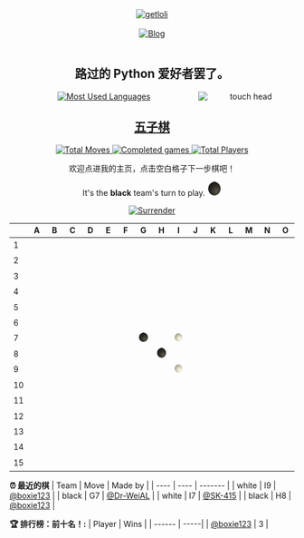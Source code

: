 <div align="center">
  <a href="https://count.getloli.com/">
    <img src="https://count.getloli.com/get/@boxie123?theme=rule34" width='500px' alt="getloli" />
  </a>
</div>
<br />
<div align="center">
  <a href="https://boxie123.github.io/">
    <img src="https://img.shields.io/badge/Blog-%23FFA500.svg?&style=for-the-badge&logo=rss&logoColor=white" alt="Blog" />
  </a>
</div>
<br />

<h2 align="center"> 路过的 Python 爱好者罢了。</h2>

<div align="center">
  <a href="https://boxie123.github.io/">
    <img src="https://github-readme-stats.vercel.app/api/top-langs/?username=boxie123&bg_color=151515&title_color=00a0ff&text_color=eeeee0&layout=compact" alt="Most Used Languages" />
  </a>
  <img align="right" src="https://cdn.jsdelivr.net/gh/boxie123/boxie123/images/motou.gif" alt="touch head" width='170px' />
</div>

<h2 align="center"> 
  <a href="https://zh.wikipedia.org/wiki/%E4%BA%94%E5%AD%90%E6%A3%8B">五子棋</a>
</h2>

<!--START_SECTION:gomoku-->
<div align="center">
  <a href="https://img.shields.io/">
    <img src="https://img.shields.io/badge/Total%20moves-41-blue" alt="Total Moves" />
    <img src="https://img.shields.io/badge/Completed%20games-3-brightgreen" alt="Completed games" />
    <img src="https://img.shields.io/badge/Total%20players-3-orange" alt="Total Players" />
  </a>

欢迎点进我的主页，点击空白格子下一步棋吧！


It's the **black** team's turn to play. ![](/assets/black.png)

<a href="https://github.com/boxie123/boxie123/issues/new?title=gomoku%7Csurrender&labels=gomoku&template=gomoku.md">
    <img src="https://img.shields.io/badge/投降%20-%2348e3c9.svg?&style=plastic&logoColor=white" width='60px' alt="Surrender" />
</a>



| |A|B|C|D|E|F|G|H|I|J|K|L|M|N|O|
| - | - | - | - | - | - | - | - | - | - | - | - | - | - | - | - |
| 1 | [![](/assets/blank.png)](https://github.com/boxie123/boxie123/issues/new?title=gomoku%7Cdrop%7Cblack%7CA1&labels=gomoku&template=gomoku.md) |[![](/assets/blank.png)](https://github.com/boxie123/boxie123/issues/new?title=gomoku%7Cdrop%7Cblack%7CB1&labels=gomoku&template=gomoku.md) |[![](/assets/blank.png)](https://github.com/boxie123/boxie123/issues/new?title=gomoku%7Cdrop%7Cblack%7CC1&labels=gomoku&template=gomoku.md) |[![](/assets/blank.png)](https://github.com/boxie123/boxie123/issues/new?title=gomoku%7Cdrop%7Cblack%7CD1&labels=gomoku&template=gomoku.md) |[![](/assets/blank.png)](https://github.com/boxie123/boxie123/issues/new?title=gomoku%7Cdrop%7Cblack%7CE1&labels=gomoku&template=gomoku.md) |[![](/assets/blank.png)](https://github.com/boxie123/boxie123/issues/new?title=gomoku%7Cdrop%7Cblack%7CF1&labels=gomoku&template=gomoku.md) |[![](/assets/blank.png)](https://github.com/boxie123/boxie123/issues/new?title=gomoku%7Cdrop%7Cblack%7CG1&labels=gomoku&template=gomoku.md) |[![](/assets/blank.png)](https://github.com/boxie123/boxie123/issues/new?title=gomoku%7Cdrop%7Cblack%7CH1&labels=gomoku&template=gomoku.md) |[![](/assets/blank.png)](https://github.com/boxie123/boxie123/issues/new?title=gomoku%7Cdrop%7Cblack%7CI1&labels=gomoku&template=gomoku.md) |[![](/assets/blank.png)](https://github.com/boxie123/boxie123/issues/new?title=gomoku%7Cdrop%7Cblack%7CJ1&labels=gomoku&template=gomoku.md) |[![](/assets/blank.png)](https://github.com/boxie123/boxie123/issues/new?title=gomoku%7Cdrop%7Cblack%7CK1&labels=gomoku&template=gomoku.md) |[![](/assets/blank.png)](https://github.com/boxie123/boxie123/issues/new?title=gomoku%7Cdrop%7Cblack%7CL1&labels=gomoku&template=gomoku.md) |[![](/assets/blank.png)](https://github.com/boxie123/boxie123/issues/new?title=gomoku%7Cdrop%7Cblack%7CM1&labels=gomoku&template=gomoku.md) |[![](/assets/blank.png)](https://github.com/boxie123/boxie123/issues/new?title=gomoku%7Cdrop%7Cblack%7CN1&labels=gomoku&template=gomoku.md) |[![](/assets/blank.png)](https://github.com/boxie123/boxie123/issues/new?title=gomoku%7Cdrop%7Cblack%7CO1&labels=gomoku&template=gomoku.md) |
| 2 | [![](/assets/blank.png)](https://github.com/boxie123/boxie123/issues/new?title=gomoku%7Cdrop%7Cblack%7CA2&labels=gomoku&template=gomoku.md) |[![](/assets/blank.png)](https://github.com/boxie123/boxie123/issues/new?title=gomoku%7Cdrop%7Cblack%7CB2&labels=gomoku&template=gomoku.md) |[![](/assets/blank.png)](https://github.com/boxie123/boxie123/issues/new?title=gomoku%7Cdrop%7Cblack%7CC2&labels=gomoku&template=gomoku.md) |[![](/assets/blank.png)](https://github.com/boxie123/boxie123/issues/new?title=gomoku%7Cdrop%7Cblack%7CD2&labels=gomoku&template=gomoku.md) |[![](/assets/blank.png)](https://github.com/boxie123/boxie123/issues/new?title=gomoku%7Cdrop%7Cblack%7CE2&labels=gomoku&template=gomoku.md) |[![](/assets/blank.png)](https://github.com/boxie123/boxie123/issues/new?title=gomoku%7Cdrop%7Cblack%7CF2&labels=gomoku&template=gomoku.md) |[![](/assets/blank.png)](https://github.com/boxie123/boxie123/issues/new?title=gomoku%7Cdrop%7Cblack%7CG2&labels=gomoku&template=gomoku.md) |[![](/assets/blank.png)](https://github.com/boxie123/boxie123/issues/new?title=gomoku%7Cdrop%7Cblack%7CH2&labels=gomoku&template=gomoku.md) |[![](/assets/blank.png)](https://github.com/boxie123/boxie123/issues/new?title=gomoku%7Cdrop%7Cblack%7CI2&labels=gomoku&template=gomoku.md) |[![](/assets/blank.png)](https://github.com/boxie123/boxie123/issues/new?title=gomoku%7Cdrop%7Cblack%7CJ2&labels=gomoku&template=gomoku.md) |[![](/assets/blank.png)](https://github.com/boxie123/boxie123/issues/new?title=gomoku%7Cdrop%7Cblack%7CK2&labels=gomoku&template=gomoku.md) |[![](/assets/blank.png)](https://github.com/boxie123/boxie123/issues/new?title=gomoku%7Cdrop%7Cblack%7CL2&labels=gomoku&template=gomoku.md) |[![](/assets/blank.png)](https://github.com/boxie123/boxie123/issues/new?title=gomoku%7Cdrop%7Cblack%7CM2&labels=gomoku&template=gomoku.md) |[![](/assets/blank.png)](https://github.com/boxie123/boxie123/issues/new?title=gomoku%7Cdrop%7Cblack%7CN2&labels=gomoku&template=gomoku.md) |[![](/assets/blank.png)](https://github.com/boxie123/boxie123/issues/new?title=gomoku%7Cdrop%7Cblack%7CO2&labels=gomoku&template=gomoku.md) |
| 3 | [![](/assets/blank.png)](https://github.com/boxie123/boxie123/issues/new?title=gomoku%7Cdrop%7Cblack%7CA3&labels=gomoku&template=gomoku.md) |[![](/assets/blank.png)](https://github.com/boxie123/boxie123/issues/new?title=gomoku%7Cdrop%7Cblack%7CB3&labels=gomoku&template=gomoku.md) |[![](/assets/blank.png)](https://github.com/boxie123/boxie123/issues/new?title=gomoku%7Cdrop%7Cblack%7CC3&labels=gomoku&template=gomoku.md) |[![](/assets/blank.png)](https://github.com/boxie123/boxie123/issues/new?title=gomoku%7Cdrop%7Cblack%7CD3&labels=gomoku&template=gomoku.md) |[![](/assets/blank.png)](https://github.com/boxie123/boxie123/issues/new?title=gomoku%7Cdrop%7Cblack%7CE3&labels=gomoku&template=gomoku.md) |[![](/assets/blank.png)](https://github.com/boxie123/boxie123/issues/new?title=gomoku%7Cdrop%7Cblack%7CF3&labels=gomoku&template=gomoku.md) |[![](/assets/blank.png)](https://github.com/boxie123/boxie123/issues/new?title=gomoku%7Cdrop%7Cblack%7CG3&labels=gomoku&template=gomoku.md) |[![](/assets/blank.png)](https://github.com/boxie123/boxie123/issues/new?title=gomoku%7Cdrop%7Cblack%7CH3&labels=gomoku&template=gomoku.md) |[![](/assets/blank.png)](https://github.com/boxie123/boxie123/issues/new?title=gomoku%7Cdrop%7Cblack%7CI3&labels=gomoku&template=gomoku.md) |[![](/assets/blank.png)](https://github.com/boxie123/boxie123/issues/new?title=gomoku%7Cdrop%7Cblack%7CJ3&labels=gomoku&template=gomoku.md) |[![](/assets/blank.png)](https://github.com/boxie123/boxie123/issues/new?title=gomoku%7Cdrop%7Cblack%7CK3&labels=gomoku&template=gomoku.md) |[![](/assets/blank.png)](https://github.com/boxie123/boxie123/issues/new?title=gomoku%7Cdrop%7Cblack%7CL3&labels=gomoku&template=gomoku.md) |[![](/assets/blank.png)](https://github.com/boxie123/boxie123/issues/new?title=gomoku%7Cdrop%7Cblack%7CM3&labels=gomoku&template=gomoku.md) |[![](/assets/blank.png)](https://github.com/boxie123/boxie123/issues/new?title=gomoku%7Cdrop%7Cblack%7CN3&labels=gomoku&template=gomoku.md) |[![](/assets/blank.png)](https://github.com/boxie123/boxie123/issues/new?title=gomoku%7Cdrop%7Cblack%7CO3&labels=gomoku&template=gomoku.md) |
| 4 | [![](/assets/blank.png)](https://github.com/boxie123/boxie123/issues/new?title=gomoku%7Cdrop%7Cblack%7CA4&labels=gomoku&template=gomoku.md) |[![](/assets/blank.png)](https://github.com/boxie123/boxie123/issues/new?title=gomoku%7Cdrop%7Cblack%7CB4&labels=gomoku&template=gomoku.md) |[![](/assets/blank.png)](https://github.com/boxie123/boxie123/issues/new?title=gomoku%7Cdrop%7Cblack%7CC4&labels=gomoku&template=gomoku.md) |[![](/assets/blank.png)](https://github.com/boxie123/boxie123/issues/new?title=gomoku%7Cdrop%7Cblack%7CD4&labels=gomoku&template=gomoku.md) |[![](/assets/blank.png)](https://github.com/boxie123/boxie123/issues/new?title=gomoku%7Cdrop%7Cblack%7CE4&labels=gomoku&template=gomoku.md) |[![](/assets/blank.png)](https://github.com/boxie123/boxie123/issues/new?title=gomoku%7Cdrop%7Cblack%7CF4&labels=gomoku&template=gomoku.md) |[![](/assets/blank.png)](https://github.com/boxie123/boxie123/issues/new?title=gomoku%7Cdrop%7Cblack%7CG4&labels=gomoku&template=gomoku.md) |[![](/assets/blank.png)](https://github.com/boxie123/boxie123/issues/new?title=gomoku%7Cdrop%7Cblack%7CH4&labels=gomoku&template=gomoku.md) |[![](/assets/blank.png)](https://github.com/boxie123/boxie123/issues/new?title=gomoku%7Cdrop%7Cblack%7CI4&labels=gomoku&template=gomoku.md) |[![](/assets/blank.png)](https://github.com/boxie123/boxie123/issues/new?title=gomoku%7Cdrop%7Cblack%7CJ4&labels=gomoku&template=gomoku.md) |[![](/assets/blank.png)](https://github.com/boxie123/boxie123/issues/new?title=gomoku%7Cdrop%7Cblack%7CK4&labels=gomoku&template=gomoku.md) |[![](/assets/blank.png)](https://github.com/boxie123/boxie123/issues/new?title=gomoku%7Cdrop%7Cblack%7CL4&labels=gomoku&template=gomoku.md) |[![](/assets/blank.png)](https://github.com/boxie123/boxie123/issues/new?title=gomoku%7Cdrop%7Cblack%7CM4&labels=gomoku&template=gomoku.md) |[![](/assets/blank.png)](https://github.com/boxie123/boxie123/issues/new?title=gomoku%7Cdrop%7Cblack%7CN4&labels=gomoku&template=gomoku.md) |[![](/assets/blank.png)](https://github.com/boxie123/boxie123/issues/new?title=gomoku%7Cdrop%7Cblack%7CO4&labels=gomoku&template=gomoku.md) |
| 5 | [![](/assets/blank.png)](https://github.com/boxie123/boxie123/issues/new?title=gomoku%7Cdrop%7Cblack%7CA5&labels=gomoku&template=gomoku.md) |[![](/assets/blank.png)](https://github.com/boxie123/boxie123/issues/new?title=gomoku%7Cdrop%7Cblack%7CB5&labels=gomoku&template=gomoku.md) |[![](/assets/blank.png)](https://github.com/boxie123/boxie123/issues/new?title=gomoku%7Cdrop%7Cblack%7CC5&labels=gomoku&template=gomoku.md) |[![](/assets/blank.png)](https://github.com/boxie123/boxie123/issues/new?title=gomoku%7Cdrop%7Cblack%7CD5&labels=gomoku&template=gomoku.md) |[![](/assets/blank.png)](https://github.com/boxie123/boxie123/issues/new?title=gomoku%7Cdrop%7Cblack%7CE5&labels=gomoku&template=gomoku.md) |[![](/assets/blank.png)](https://github.com/boxie123/boxie123/issues/new?title=gomoku%7Cdrop%7Cblack%7CF5&labels=gomoku&template=gomoku.md) |[![](/assets/blank.png)](https://github.com/boxie123/boxie123/issues/new?title=gomoku%7Cdrop%7Cblack%7CG5&labels=gomoku&template=gomoku.md) |[![](/assets/blank.png)](https://github.com/boxie123/boxie123/issues/new?title=gomoku%7Cdrop%7Cblack%7CH5&labels=gomoku&template=gomoku.md) |[![](/assets/blank.png)](https://github.com/boxie123/boxie123/issues/new?title=gomoku%7Cdrop%7Cblack%7CI5&labels=gomoku&template=gomoku.md) |[![](/assets/blank.png)](https://github.com/boxie123/boxie123/issues/new?title=gomoku%7Cdrop%7Cblack%7CJ5&labels=gomoku&template=gomoku.md) |[![](/assets/blank.png)](https://github.com/boxie123/boxie123/issues/new?title=gomoku%7Cdrop%7Cblack%7CK5&labels=gomoku&template=gomoku.md) |[![](/assets/blank.png)](https://github.com/boxie123/boxie123/issues/new?title=gomoku%7Cdrop%7Cblack%7CL5&labels=gomoku&template=gomoku.md) |[![](/assets/blank.png)](https://github.com/boxie123/boxie123/issues/new?title=gomoku%7Cdrop%7Cblack%7CM5&labels=gomoku&template=gomoku.md) |[![](/assets/blank.png)](https://github.com/boxie123/boxie123/issues/new?title=gomoku%7Cdrop%7Cblack%7CN5&labels=gomoku&template=gomoku.md) |[![](/assets/blank.png)](https://github.com/boxie123/boxie123/issues/new?title=gomoku%7Cdrop%7Cblack%7CO5&labels=gomoku&template=gomoku.md) |
| 6 | [![](/assets/blank.png)](https://github.com/boxie123/boxie123/issues/new?title=gomoku%7Cdrop%7Cblack%7CA6&labels=gomoku&template=gomoku.md) |[![](/assets/blank.png)](https://github.com/boxie123/boxie123/issues/new?title=gomoku%7Cdrop%7Cblack%7CB6&labels=gomoku&template=gomoku.md) |[![](/assets/blank.png)](https://github.com/boxie123/boxie123/issues/new?title=gomoku%7Cdrop%7Cblack%7CC6&labels=gomoku&template=gomoku.md) |[![](/assets/blank.png)](https://github.com/boxie123/boxie123/issues/new?title=gomoku%7Cdrop%7Cblack%7CD6&labels=gomoku&template=gomoku.md) |[![](/assets/blank.png)](https://github.com/boxie123/boxie123/issues/new?title=gomoku%7Cdrop%7Cblack%7CE6&labels=gomoku&template=gomoku.md) |[![](/assets/blank.png)](https://github.com/boxie123/boxie123/issues/new?title=gomoku%7Cdrop%7Cblack%7CF6&labels=gomoku&template=gomoku.md) |[![](/assets/blank.png)](https://github.com/boxie123/boxie123/issues/new?title=gomoku%7Cdrop%7Cblack%7CG6&labels=gomoku&template=gomoku.md) |[![](/assets/blank.png)](https://github.com/boxie123/boxie123/issues/new?title=gomoku%7Cdrop%7Cblack%7CH6&labels=gomoku&template=gomoku.md) |[![](/assets/blank.png)](https://github.com/boxie123/boxie123/issues/new?title=gomoku%7Cdrop%7Cblack%7CI6&labels=gomoku&template=gomoku.md) |[![](/assets/blank.png)](https://github.com/boxie123/boxie123/issues/new?title=gomoku%7Cdrop%7Cblack%7CJ6&labels=gomoku&template=gomoku.md) |[![](/assets/blank.png)](https://github.com/boxie123/boxie123/issues/new?title=gomoku%7Cdrop%7Cblack%7CK6&labels=gomoku&template=gomoku.md) |[![](/assets/blank.png)](https://github.com/boxie123/boxie123/issues/new?title=gomoku%7Cdrop%7Cblack%7CL6&labels=gomoku&template=gomoku.md) |[![](/assets/blank.png)](https://github.com/boxie123/boxie123/issues/new?title=gomoku%7Cdrop%7Cblack%7CM6&labels=gomoku&template=gomoku.md) |[![](/assets/blank.png)](https://github.com/boxie123/boxie123/issues/new?title=gomoku%7Cdrop%7Cblack%7CN6&labels=gomoku&template=gomoku.md) |[![](/assets/blank.png)](https://github.com/boxie123/boxie123/issues/new?title=gomoku%7Cdrop%7Cblack%7CO6&labels=gomoku&template=gomoku.md) |
| 7 | [![](/assets/blank.png)](https://github.com/boxie123/boxie123/issues/new?title=gomoku%7Cdrop%7Cblack%7CA7&labels=gomoku&template=gomoku.md) |[![](/assets/blank.png)](https://github.com/boxie123/boxie123/issues/new?title=gomoku%7Cdrop%7Cblack%7CB7&labels=gomoku&template=gomoku.md) |[![](/assets/blank.png)](https://github.com/boxie123/boxie123/issues/new?title=gomoku%7Cdrop%7Cblack%7CC7&labels=gomoku&template=gomoku.md) |[![](/assets/blank.png)](https://github.com/boxie123/boxie123/issues/new?title=gomoku%7Cdrop%7Cblack%7CD7&labels=gomoku&template=gomoku.md) |[![](/assets/blank.png)](https://github.com/boxie123/boxie123/issues/new?title=gomoku%7Cdrop%7Cblack%7CE7&labels=gomoku&template=gomoku.md) |[![](/assets/blank.png)](https://github.com/boxie123/boxie123/issues/new?title=gomoku%7Cdrop%7Cblack%7CF7&labels=gomoku&template=gomoku.md) |![](/assets/black.png) |[![](/assets/blank.png)](https://github.com/boxie123/boxie123/issues/new?title=gomoku%7Cdrop%7Cblack%7CH7&labels=gomoku&template=gomoku.md) |![](/assets/white.png) |[![](/assets/blank.png)](https://github.com/boxie123/boxie123/issues/new?title=gomoku%7Cdrop%7Cblack%7CJ7&labels=gomoku&template=gomoku.md) |[![](/assets/blank.png)](https://github.com/boxie123/boxie123/issues/new?title=gomoku%7Cdrop%7Cblack%7CK7&labels=gomoku&template=gomoku.md) |[![](/assets/blank.png)](https://github.com/boxie123/boxie123/issues/new?title=gomoku%7Cdrop%7Cblack%7CL7&labels=gomoku&template=gomoku.md) |[![](/assets/blank.png)](https://github.com/boxie123/boxie123/issues/new?title=gomoku%7Cdrop%7Cblack%7CM7&labels=gomoku&template=gomoku.md) |[![](/assets/blank.png)](https://github.com/boxie123/boxie123/issues/new?title=gomoku%7Cdrop%7Cblack%7CN7&labels=gomoku&template=gomoku.md) |[![](/assets/blank.png)](https://github.com/boxie123/boxie123/issues/new?title=gomoku%7Cdrop%7Cblack%7CO7&labels=gomoku&template=gomoku.md) |
| 8 | [![](/assets/blank.png)](https://github.com/boxie123/boxie123/issues/new?title=gomoku%7Cdrop%7Cblack%7CA8&labels=gomoku&template=gomoku.md) |[![](/assets/blank.png)](https://github.com/boxie123/boxie123/issues/new?title=gomoku%7Cdrop%7Cblack%7CB8&labels=gomoku&template=gomoku.md) |[![](/assets/blank.png)](https://github.com/boxie123/boxie123/issues/new?title=gomoku%7Cdrop%7Cblack%7CC8&labels=gomoku&template=gomoku.md) |[![](/assets/blank.png)](https://github.com/boxie123/boxie123/issues/new?title=gomoku%7Cdrop%7Cblack%7CD8&labels=gomoku&template=gomoku.md) |[![](/assets/blank.png)](https://github.com/boxie123/boxie123/issues/new?title=gomoku%7Cdrop%7Cblack%7CE8&labels=gomoku&template=gomoku.md) |[![](/assets/blank.png)](https://github.com/boxie123/boxie123/issues/new?title=gomoku%7Cdrop%7Cblack%7CF8&labels=gomoku&template=gomoku.md) |[![](/assets/blank.png)](https://github.com/boxie123/boxie123/issues/new?title=gomoku%7Cdrop%7Cblack%7CG8&labels=gomoku&template=gomoku.md) |![](/assets/black.png) |[![](/assets/blank.png)](https://github.com/boxie123/boxie123/issues/new?title=gomoku%7Cdrop%7Cblack%7CI8&labels=gomoku&template=gomoku.md) |[![](/assets/blank.png)](https://github.com/boxie123/boxie123/issues/new?title=gomoku%7Cdrop%7Cblack%7CJ8&labels=gomoku&template=gomoku.md) |[![](/assets/blank.png)](https://github.com/boxie123/boxie123/issues/new?title=gomoku%7Cdrop%7Cblack%7CK8&labels=gomoku&template=gomoku.md) |[![](/assets/blank.png)](https://github.com/boxie123/boxie123/issues/new?title=gomoku%7Cdrop%7Cblack%7CL8&labels=gomoku&template=gomoku.md) |[![](/assets/blank.png)](https://github.com/boxie123/boxie123/issues/new?title=gomoku%7Cdrop%7Cblack%7CM8&labels=gomoku&template=gomoku.md) |[![](/assets/blank.png)](https://github.com/boxie123/boxie123/issues/new?title=gomoku%7Cdrop%7Cblack%7CN8&labels=gomoku&template=gomoku.md) |[![](/assets/blank.png)](https://github.com/boxie123/boxie123/issues/new?title=gomoku%7Cdrop%7Cblack%7CO8&labels=gomoku&template=gomoku.md) |
| 9 | [![](/assets/blank.png)](https://github.com/boxie123/boxie123/issues/new?title=gomoku%7Cdrop%7Cblack%7CA9&labels=gomoku&template=gomoku.md) |[![](/assets/blank.png)](https://github.com/boxie123/boxie123/issues/new?title=gomoku%7Cdrop%7Cblack%7CB9&labels=gomoku&template=gomoku.md) |[![](/assets/blank.png)](https://github.com/boxie123/boxie123/issues/new?title=gomoku%7Cdrop%7Cblack%7CC9&labels=gomoku&template=gomoku.md) |[![](/assets/blank.png)](https://github.com/boxie123/boxie123/issues/new?title=gomoku%7Cdrop%7Cblack%7CD9&labels=gomoku&template=gomoku.md) |[![](/assets/blank.png)](https://github.com/boxie123/boxie123/issues/new?title=gomoku%7Cdrop%7Cblack%7CE9&labels=gomoku&template=gomoku.md) |[![](/assets/blank.png)](https://github.com/boxie123/boxie123/issues/new?title=gomoku%7Cdrop%7Cblack%7CF9&labels=gomoku&template=gomoku.md) |[![](/assets/blank.png)](https://github.com/boxie123/boxie123/issues/new?title=gomoku%7Cdrop%7Cblack%7CG9&labels=gomoku&template=gomoku.md) |[![](/assets/blank.png)](https://github.com/boxie123/boxie123/issues/new?title=gomoku%7Cdrop%7Cblack%7CH9&labels=gomoku&template=gomoku.md) |![](/assets/white.png) |[![](/assets/blank.png)](https://github.com/boxie123/boxie123/issues/new?title=gomoku%7Cdrop%7Cblack%7CJ9&labels=gomoku&template=gomoku.md) |[![](/assets/blank.png)](https://github.com/boxie123/boxie123/issues/new?title=gomoku%7Cdrop%7Cblack%7CK9&labels=gomoku&template=gomoku.md) |[![](/assets/blank.png)](https://github.com/boxie123/boxie123/issues/new?title=gomoku%7Cdrop%7Cblack%7CL9&labels=gomoku&template=gomoku.md) |[![](/assets/blank.png)](https://github.com/boxie123/boxie123/issues/new?title=gomoku%7Cdrop%7Cblack%7CM9&labels=gomoku&template=gomoku.md) |[![](/assets/blank.png)](https://github.com/boxie123/boxie123/issues/new?title=gomoku%7Cdrop%7Cblack%7CN9&labels=gomoku&template=gomoku.md) |[![](/assets/blank.png)](https://github.com/boxie123/boxie123/issues/new?title=gomoku%7Cdrop%7Cblack%7CO9&labels=gomoku&template=gomoku.md) |
| 10 | [![](/assets/blank.png)](https://github.com/boxie123/boxie123/issues/new?title=gomoku%7Cdrop%7Cblack%7CA10&labels=gomoku&template=gomoku.md) |[![](/assets/blank.png)](https://github.com/boxie123/boxie123/issues/new?title=gomoku%7Cdrop%7Cblack%7CB10&labels=gomoku&template=gomoku.md) |[![](/assets/blank.png)](https://github.com/boxie123/boxie123/issues/new?title=gomoku%7Cdrop%7Cblack%7CC10&labels=gomoku&template=gomoku.md) |[![](/assets/blank.png)](https://github.com/boxie123/boxie123/issues/new?title=gomoku%7Cdrop%7Cblack%7CD10&labels=gomoku&template=gomoku.md) |[![](/assets/blank.png)](https://github.com/boxie123/boxie123/issues/new?title=gomoku%7Cdrop%7Cblack%7CE10&labels=gomoku&template=gomoku.md) |[![](/assets/blank.png)](https://github.com/boxie123/boxie123/issues/new?title=gomoku%7Cdrop%7Cblack%7CF10&labels=gomoku&template=gomoku.md) |[![](/assets/blank.png)](https://github.com/boxie123/boxie123/issues/new?title=gomoku%7Cdrop%7Cblack%7CG10&labels=gomoku&template=gomoku.md) |[![](/assets/blank.png)](https://github.com/boxie123/boxie123/issues/new?title=gomoku%7Cdrop%7Cblack%7CH10&labels=gomoku&template=gomoku.md) |[![](/assets/blank.png)](https://github.com/boxie123/boxie123/issues/new?title=gomoku%7Cdrop%7Cblack%7CI10&labels=gomoku&template=gomoku.md) |[![](/assets/blank.png)](https://github.com/boxie123/boxie123/issues/new?title=gomoku%7Cdrop%7Cblack%7CJ10&labels=gomoku&template=gomoku.md) |[![](/assets/blank.png)](https://github.com/boxie123/boxie123/issues/new?title=gomoku%7Cdrop%7Cblack%7CK10&labels=gomoku&template=gomoku.md) |[![](/assets/blank.png)](https://github.com/boxie123/boxie123/issues/new?title=gomoku%7Cdrop%7Cblack%7CL10&labels=gomoku&template=gomoku.md) |[![](/assets/blank.png)](https://github.com/boxie123/boxie123/issues/new?title=gomoku%7Cdrop%7Cblack%7CM10&labels=gomoku&template=gomoku.md) |[![](/assets/blank.png)](https://github.com/boxie123/boxie123/issues/new?title=gomoku%7Cdrop%7Cblack%7CN10&labels=gomoku&template=gomoku.md) |[![](/assets/blank.png)](https://github.com/boxie123/boxie123/issues/new?title=gomoku%7Cdrop%7Cblack%7CO10&labels=gomoku&template=gomoku.md) |
| 11 | [![](/assets/blank.png)](https://github.com/boxie123/boxie123/issues/new?title=gomoku%7Cdrop%7Cblack%7CA11&labels=gomoku&template=gomoku.md) |[![](/assets/blank.png)](https://github.com/boxie123/boxie123/issues/new?title=gomoku%7Cdrop%7Cblack%7CB11&labels=gomoku&template=gomoku.md) |[![](/assets/blank.png)](https://github.com/boxie123/boxie123/issues/new?title=gomoku%7Cdrop%7Cblack%7CC11&labels=gomoku&template=gomoku.md) |[![](/assets/blank.png)](https://github.com/boxie123/boxie123/issues/new?title=gomoku%7Cdrop%7Cblack%7CD11&labels=gomoku&template=gomoku.md) |[![](/assets/blank.png)](https://github.com/boxie123/boxie123/issues/new?title=gomoku%7Cdrop%7Cblack%7CE11&labels=gomoku&template=gomoku.md) |[![](/assets/blank.png)](https://github.com/boxie123/boxie123/issues/new?title=gomoku%7Cdrop%7Cblack%7CF11&labels=gomoku&template=gomoku.md) |[![](/assets/blank.png)](https://github.com/boxie123/boxie123/issues/new?title=gomoku%7Cdrop%7Cblack%7CG11&labels=gomoku&template=gomoku.md) |[![](/assets/blank.png)](https://github.com/boxie123/boxie123/issues/new?title=gomoku%7Cdrop%7Cblack%7CH11&labels=gomoku&template=gomoku.md) |[![](/assets/blank.png)](https://github.com/boxie123/boxie123/issues/new?title=gomoku%7Cdrop%7Cblack%7CI11&labels=gomoku&template=gomoku.md) |[![](/assets/blank.png)](https://github.com/boxie123/boxie123/issues/new?title=gomoku%7Cdrop%7Cblack%7CJ11&labels=gomoku&template=gomoku.md) |[![](/assets/blank.png)](https://github.com/boxie123/boxie123/issues/new?title=gomoku%7Cdrop%7Cblack%7CK11&labels=gomoku&template=gomoku.md) |[![](/assets/blank.png)](https://github.com/boxie123/boxie123/issues/new?title=gomoku%7Cdrop%7Cblack%7CL11&labels=gomoku&template=gomoku.md) |[![](/assets/blank.png)](https://github.com/boxie123/boxie123/issues/new?title=gomoku%7Cdrop%7Cblack%7CM11&labels=gomoku&template=gomoku.md) |[![](/assets/blank.png)](https://github.com/boxie123/boxie123/issues/new?title=gomoku%7Cdrop%7Cblack%7CN11&labels=gomoku&template=gomoku.md) |[![](/assets/blank.png)](https://github.com/boxie123/boxie123/issues/new?title=gomoku%7Cdrop%7Cblack%7CO11&labels=gomoku&template=gomoku.md) |
| 12 | [![](/assets/blank.png)](https://github.com/boxie123/boxie123/issues/new?title=gomoku%7Cdrop%7Cblack%7CA12&labels=gomoku&template=gomoku.md) |[![](/assets/blank.png)](https://github.com/boxie123/boxie123/issues/new?title=gomoku%7Cdrop%7Cblack%7CB12&labels=gomoku&template=gomoku.md) |[![](/assets/blank.png)](https://github.com/boxie123/boxie123/issues/new?title=gomoku%7Cdrop%7Cblack%7CC12&labels=gomoku&template=gomoku.md) |[![](/assets/blank.png)](https://github.com/boxie123/boxie123/issues/new?title=gomoku%7Cdrop%7Cblack%7CD12&labels=gomoku&template=gomoku.md) |[![](/assets/blank.png)](https://github.com/boxie123/boxie123/issues/new?title=gomoku%7Cdrop%7Cblack%7CE12&labels=gomoku&template=gomoku.md) |[![](/assets/blank.png)](https://github.com/boxie123/boxie123/issues/new?title=gomoku%7Cdrop%7Cblack%7CF12&labels=gomoku&template=gomoku.md) |[![](/assets/blank.png)](https://github.com/boxie123/boxie123/issues/new?title=gomoku%7Cdrop%7Cblack%7CG12&labels=gomoku&template=gomoku.md) |[![](/assets/blank.png)](https://github.com/boxie123/boxie123/issues/new?title=gomoku%7Cdrop%7Cblack%7CH12&labels=gomoku&template=gomoku.md) |[![](/assets/blank.png)](https://github.com/boxie123/boxie123/issues/new?title=gomoku%7Cdrop%7Cblack%7CI12&labels=gomoku&template=gomoku.md) |[![](/assets/blank.png)](https://github.com/boxie123/boxie123/issues/new?title=gomoku%7Cdrop%7Cblack%7CJ12&labels=gomoku&template=gomoku.md) |[![](/assets/blank.png)](https://github.com/boxie123/boxie123/issues/new?title=gomoku%7Cdrop%7Cblack%7CK12&labels=gomoku&template=gomoku.md) |[![](/assets/blank.png)](https://github.com/boxie123/boxie123/issues/new?title=gomoku%7Cdrop%7Cblack%7CL12&labels=gomoku&template=gomoku.md) |[![](/assets/blank.png)](https://github.com/boxie123/boxie123/issues/new?title=gomoku%7Cdrop%7Cblack%7CM12&labels=gomoku&template=gomoku.md) |[![](/assets/blank.png)](https://github.com/boxie123/boxie123/issues/new?title=gomoku%7Cdrop%7Cblack%7CN12&labels=gomoku&template=gomoku.md) |[![](/assets/blank.png)](https://github.com/boxie123/boxie123/issues/new?title=gomoku%7Cdrop%7Cblack%7CO12&labels=gomoku&template=gomoku.md) |
| 13 | [![](/assets/blank.png)](https://github.com/boxie123/boxie123/issues/new?title=gomoku%7Cdrop%7Cblack%7CA13&labels=gomoku&template=gomoku.md) |[![](/assets/blank.png)](https://github.com/boxie123/boxie123/issues/new?title=gomoku%7Cdrop%7Cblack%7CB13&labels=gomoku&template=gomoku.md) |[![](/assets/blank.png)](https://github.com/boxie123/boxie123/issues/new?title=gomoku%7Cdrop%7Cblack%7CC13&labels=gomoku&template=gomoku.md) |[![](/assets/blank.png)](https://github.com/boxie123/boxie123/issues/new?title=gomoku%7Cdrop%7Cblack%7CD13&labels=gomoku&template=gomoku.md) |[![](/assets/blank.png)](https://github.com/boxie123/boxie123/issues/new?title=gomoku%7Cdrop%7Cblack%7CE13&labels=gomoku&template=gomoku.md) |[![](/assets/blank.png)](https://github.com/boxie123/boxie123/issues/new?title=gomoku%7Cdrop%7Cblack%7CF13&labels=gomoku&template=gomoku.md) |[![](/assets/blank.png)](https://github.com/boxie123/boxie123/issues/new?title=gomoku%7Cdrop%7Cblack%7CG13&labels=gomoku&template=gomoku.md) |[![](/assets/blank.png)](https://github.com/boxie123/boxie123/issues/new?title=gomoku%7Cdrop%7Cblack%7CH13&labels=gomoku&template=gomoku.md) |[![](/assets/blank.png)](https://github.com/boxie123/boxie123/issues/new?title=gomoku%7Cdrop%7Cblack%7CI13&labels=gomoku&template=gomoku.md) |[![](/assets/blank.png)](https://github.com/boxie123/boxie123/issues/new?title=gomoku%7Cdrop%7Cblack%7CJ13&labels=gomoku&template=gomoku.md) |[![](/assets/blank.png)](https://github.com/boxie123/boxie123/issues/new?title=gomoku%7Cdrop%7Cblack%7CK13&labels=gomoku&template=gomoku.md) |[![](/assets/blank.png)](https://github.com/boxie123/boxie123/issues/new?title=gomoku%7Cdrop%7Cblack%7CL13&labels=gomoku&template=gomoku.md) |[![](/assets/blank.png)](https://github.com/boxie123/boxie123/issues/new?title=gomoku%7Cdrop%7Cblack%7CM13&labels=gomoku&template=gomoku.md) |[![](/assets/blank.png)](https://github.com/boxie123/boxie123/issues/new?title=gomoku%7Cdrop%7Cblack%7CN13&labels=gomoku&template=gomoku.md) |[![](/assets/blank.png)](https://github.com/boxie123/boxie123/issues/new?title=gomoku%7Cdrop%7Cblack%7CO13&labels=gomoku&template=gomoku.md) |
| 14 | [![](/assets/blank.png)](https://github.com/boxie123/boxie123/issues/new?title=gomoku%7Cdrop%7Cblack%7CA14&labels=gomoku&template=gomoku.md) |[![](/assets/blank.png)](https://github.com/boxie123/boxie123/issues/new?title=gomoku%7Cdrop%7Cblack%7CB14&labels=gomoku&template=gomoku.md) |[![](/assets/blank.png)](https://github.com/boxie123/boxie123/issues/new?title=gomoku%7Cdrop%7Cblack%7CC14&labels=gomoku&template=gomoku.md) |[![](/assets/blank.png)](https://github.com/boxie123/boxie123/issues/new?title=gomoku%7Cdrop%7Cblack%7CD14&labels=gomoku&template=gomoku.md) |[![](/assets/blank.png)](https://github.com/boxie123/boxie123/issues/new?title=gomoku%7Cdrop%7Cblack%7CE14&labels=gomoku&template=gomoku.md) |[![](/assets/blank.png)](https://github.com/boxie123/boxie123/issues/new?title=gomoku%7Cdrop%7Cblack%7CF14&labels=gomoku&template=gomoku.md) |[![](/assets/blank.png)](https://github.com/boxie123/boxie123/issues/new?title=gomoku%7Cdrop%7Cblack%7CG14&labels=gomoku&template=gomoku.md) |[![](/assets/blank.png)](https://github.com/boxie123/boxie123/issues/new?title=gomoku%7Cdrop%7Cblack%7CH14&labels=gomoku&template=gomoku.md) |[![](/assets/blank.png)](https://github.com/boxie123/boxie123/issues/new?title=gomoku%7Cdrop%7Cblack%7CI14&labels=gomoku&template=gomoku.md) |[![](/assets/blank.png)](https://github.com/boxie123/boxie123/issues/new?title=gomoku%7Cdrop%7Cblack%7CJ14&labels=gomoku&template=gomoku.md) |[![](/assets/blank.png)](https://github.com/boxie123/boxie123/issues/new?title=gomoku%7Cdrop%7Cblack%7CK14&labels=gomoku&template=gomoku.md) |[![](/assets/blank.png)](https://github.com/boxie123/boxie123/issues/new?title=gomoku%7Cdrop%7Cblack%7CL14&labels=gomoku&template=gomoku.md) |[![](/assets/blank.png)](https://github.com/boxie123/boxie123/issues/new?title=gomoku%7Cdrop%7Cblack%7CM14&labels=gomoku&template=gomoku.md) |[![](/assets/blank.png)](https://github.com/boxie123/boxie123/issues/new?title=gomoku%7Cdrop%7Cblack%7CN14&labels=gomoku&template=gomoku.md) |[![](/assets/blank.png)](https://github.com/boxie123/boxie123/issues/new?title=gomoku%7Cdrop%7Cblack%7CO14&labels=gomoku&template=gomoku.md) |
| 15 | [![](/assets/blank.png)](https://github.com/boxie123/boxie123/issues/new?title=gomoku%7Cdrop%7Cblack%7CA15&labels=gomoku&template=gomoku.md) |[![](/assets/blank.png)](https://github.com/boxie123/boxie123/issues/new?title=gomoku%7Cdrop%7Cblack%7CB15&labels=gomoku&template=gomoku.md) |[![](/assets/blank.png)](https://github.com/boxie123/boxie123/issues/new?title=gomoku%7Cdrop%7Cblack%7CC15&labels=gomoku&template=gomoku.md) |[![](/assets/blank.png)](https://github.com/boxie123/boxie123/issues/new?title=gomoku%7Cdrop%7Cblack%7CD15&labels=gomoku&template=gomoku.md) |[![](/assets/blank.png)](https://github.com/boxie123/boxie123/issues/new?title=gomoku%7Cdrop%7Cblack%7CE15&labels=gomoku&template=gomoku.md) |[![](/assets/blank.png)](https://github.com/boxie123/boxie123/issues/new?title=gomoku%7Cdrop%7Cblack%7CF15&labels=gomoku&template=gomoku.md) |[![](/assets/blank.png)](https://github.com/boxie123/boxie123/issues/new?title=gomoku%7Cdrop%7Cblack%7CG15&labels=gomoku&template=gomoku.md) |[![](/assets/blank.png)](https://github.com/boxie123/boxie123/issues/new?title=gomoku%7Cdrop%7Cblack%7CH15&labels=gomoku&template=gomoku.md) |[![](/assets/blank.png)](https://github.com/boxie123/boxie123/issues/new?title=gomoku%7Cdrop%7Cblack%7CI15&labels=gomoku&template=gomoku.md) |[![](/assets/blank.png)](https://github.com/boxie123/boxie123/issues/new?title=gomoku%7Cdrop%7Cblack%7CJ15&labels=gomoku&template=gomoku.md) |[![](/assets/blank.png)](https://github.com/boxie123/boxie123/issues/new?title=gomoku%7Cdrop%7Cblack%7CK15&labels=gomoku&template=gomoku.md) |[![](/assets/blank.png)](https://github.com/boxie123/boxie123/issues/new?title=gomoku%7Cdrop%7Cblack%7CL15&labels=gomoku&template=gomoku.md) |[![](/assets/blank.png)](https://github.com/boxie123/boxie123/issues/new?title=gomoku%7Cdrop%7Cblack%7CM15&labels=gomoku&template=gomoku.md) |[![](/assets/blank.png)](https://github.com/boxie123/boxie123/issues/new?title=gomoku%7Cdrop%7Cblack%7CN15&labels=gomoku&template=gomoku.md) |[![](/assets/blank.png)](https://github.com/boxie123/boxie123/issues/new?title=gomoku%7Cdrop%7Cblack%7CO15&labels=gomoku&template=gomoku.md) |


</div>

**:alarm_clock: 最近的棋**
| Team | Move | Made by |
| ---- | ---- | ------- |
| white | I9 | [@boxie123](https://github.com/boxie123) |
| black | G7 | [@Dr-WeiAL](https://github.com/Dr-WeiAL) |
| white | I7 | [@SK-415](https://github.com/SK-415) |
| black | H8 | [@boxie123](https://github.com/boxie123) |


**:trophy: 排行榜：前十名！:**
| Player | Wins |
| ------ | -----|
| [@boxie123](https://github.com/boxie123) | 3 |

<!--END_SECTION:gomoku-->
